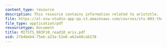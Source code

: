 ```yaml
---
content_type: resource
description: This resource contains information related to aristotle.
file: https://ol-ocw-studio-app-qa.s3.amazonaws.com/courses/sts-003-the-rise-of-modern-science-fall-2010/27b4beb475eba23a52e6a62a48cab178_MITSTS_003F10_read10_aris.pdf
file_type: application/pdf
resourcetype: Document
title: MITSTS_003F10_read10_aris.pdf
uid: 27b4beb4-75eb-a23a-52e6-a62a48cab178
---
```

